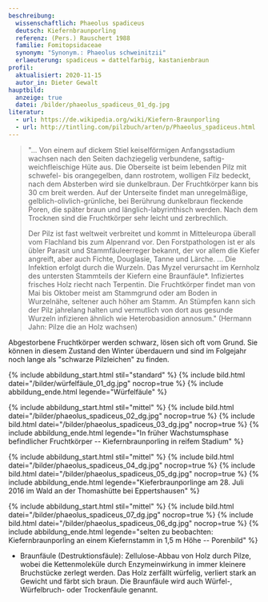 ```yaml
---
beschreibung:
  wissenschaftlich: Phaeolus spadiceus
  deutsch: Kiefernbraunporling
  referenz: (Pers.) Rauschert 1988
  familie: Fomitopsidaceae
  synonym: "Synonym.: Phaeolus schweinitzii"
  erlaeuterung: spadiceus = dattelfarbig, kastanienbraun
profil:
  aktualisiert: 2020-11-15
  autor_in: Dieter Gewalt
hauptbild:
  anzeige: true
  datei: /bilder/phaeolus_spadiceus_01_dg.jpg
literatur:
  - url: https://de.wikipedia.org/wiki/Kiefern-Braunporling
  - url: http://tintling.com/pilzbuch/arten/p/Phaeolus_spadiceus.html
---
```

> "... Von einem auf dickem Stiel keiselförmigen Anfangsstadium wachsen nach den Seiten dachziegelig verbundene, saftig-weichfleischige Hüte aus. Die Oberseite ist beim lebenden Pilz mit schwefel- bis orangegelben, dann rostrotem, wolligen Filz bedeckt, nach dem Absterben wird sie dunkelbraun. Der Fruchtkörper kann bis 30 cm breit werden. Auf der Unterseite findet man unregelmäßige, gelblich-olivlich-grünliche, bei Berührung dunkelbraun fleckende Poren, die später braun und länglich-labyrinthisch werden. Nach dem Trocknen sind die Fruchtkörper sehr leicht und zerbrechlich.
>
> Der Pilz ist fast weltweit verbreitet und kommt in Mitteleuropa überall vom Flachland bis zum Alpenrand vor. Den Forstpathologen ist er als übler Parasit und Stammfäuleerreger bekannt, der vor allem die Kiefer angreift, aber auch Fichte, Douglasie, Tanne und Lärche. ... Die Infektion erfolgt durch die Wurzeln. Das Myzel verursacht im Kernholz des untersten Stammteils der Kiefern eine Braunfäule*. Infiziertes frisches Holz riecht nach Terpentin. Die Fruchtkörper findet man von Mai bis Oktober meist am Stammgrund oder am Boden in Wurzelnähe, seltener auch höher am Stamm. An Stümpfen kann sich der Pilz jahrelang halten und vermutlich von dort aus gesunde Wurzeln infizieren ähnlich wie Heterobasidion annosum." (Hermann Jahn: Pilze die an Holz wachsen)

Abgestorbene Fruchtkörper werden schwarz, lösen sich oft vom Grund. Sie können in diesem Zustand den Winter überdauern und sind im Folgejahr noch lange als "schwarze Pilzleichen" zu finden.

{% include abbildung_start.html stil="standard" %}
{% include bild.html datei="/bilder/würfelfäule_01_dg.jpg" nocrop=true %}
{% include abbildung_ende.html legende="Würfelfäule" %}

{% include abbildung_start.html stil="mittel" %}
{% include bild.html datei="/bilder/phaeolus_spadiceus_02_dg.jpg" nocrop=true %}
{% include bild.html datei="/bilder/phaeolus_spadiceus_03_dg.jpg" nocrop=true %}
{% include abbildung_ende.html legende="In früher Wachstumsphase befindlicher Fruchtkörper -- Kiefernbraunporling in reifem Stadium" %}

{% include abbildung_start.html stil="mittel" %}
{% include bild.html datei="/bilder/phaeolus_spadiceus_04_dg.jpg" nocrop=true %}
{% include bild.html datei="/bilder/phaeolus_spadiceus_05_dg.jpg" nocrop=true %}
{% include abbildung_ende.html legende="Kieferbraunporlinge am 28. Juli 2016 im Wald an der Thomashütte bei Eppertshausen" %}

{% include abbildung_start.html stil="mittel" %}
{% include bild.html datei="/bilder/phaeolus_spadiceus_07_dg.jpg" nocrop=true %}
{% include bild.html datei="/bilder/phaeolus_spadiceus_06_dg.jpg" nocrop=true %}
{% include abbildung_ende.html legende="selten zu beobachten: Kiefernbraunporling an einem Kiefernstamm in 1,5 m Höhe -- Porenbild" %}

* Braunfäule (Destruktionsfäule): Zellulose-Abbau von Holz durch Pilze, wobei die Kettenmoleküle durch Enzymeinwirkung in immer kleinere Bruchstücke zerlegt werden. Das Holz zerfällt würfelig, verliert stark an Gewicht und färbt sich braun. Die Braunfäule wird auch Würfel-, Würfelbruch- oder Trockenfäule genannt.